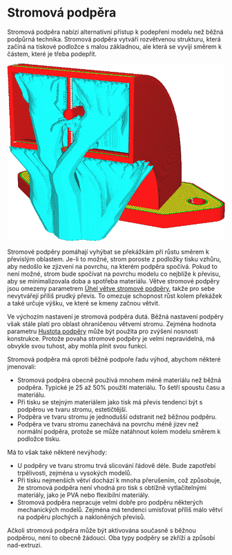 Stromová podpěra
====
Stromová podpěra nabízí alternativní přístup k podepření modelu než běžná podpůrná technika. Stromová podpěra vytváří rozvětvenou strukturu, která začíná na tiskové podložce s malou základnou, ale která se vyvíjí směrem k částem, které je třeba podepřít.

![Stromová struktura podpírá převis](../../../articles/images/support_structure_tree.png)

Stromové podpěry pomáhají vyhýbat se překážkám při růstu směrem k převislým oblastem. Je-li to možné, strom poroste z podložky tisku vzhůru, aby nedošlo ke zjizvení na povrchu, na kterém podpěra spočívá. Pokud to není možné, strom bude spočívat na povrchu modelu co nejblíže k převisu, aby se minimalizovala doba a spotřeba materiálu. Větve stromové podpěry jsou omezeny parametrem [Úhel větve stromové podpěry](../support/support_tree_angle.md), takže pro sebe nevytvářejí příliš prudký převis. To omezuje schopnost růst kolem překážek a také určuje výšku, ve které se kmeny začnou větvit.

Ve výchozím nastavení je stromová podpěra dutá. Běžná nastavení podpěry však stále platí pro oblast ohraničenou větvemi stromu. Zejména hodnota parametru [Hustota podpěry](../support/support_infill_rate.md) může být použita pro zvýšení nosnosti konstrukce. Protože povaha stromové podpěry je velmi nepravidelná, má obvykle svou tuhost, aby mohla plnit svou funkci.

Stromová podpěra má oproti běžné podpoře řadu výhod, abychom některé jmenovali:
* Stromová podpěra obecně používá mnohem méně materiálu než běžná podpěra. Typické je 25 až 50% použití materiálu. To šetří spoustu času a materiálu.
* Při tisku se stejným materiálem jako tisk má převis tendenci být s podpěrou ve tvaru stromu, estetičtější.
* Podpěra ve tvaru stromu je jednodušší odstranit než běžnou podpěru.
* Podpěra ve tvaru stromu zanechává na povrchu méně jizev než normální podpěra, protože se může natáhnout kolem modelu směrem k podložce tisku.

Má to však také některé nevýhody:
* U podpěry ve tvaru stromu trvá slicování řádově déle. Bude zapotřebí trpělivosti, zejména u vysokých modelů.
* Při tisku nejmenších větví dochází k mnoha přerušením, což způsobuje, že stromová podpěra není vhodná pro tisk s obtížně vytlačitelnými materiály, jako je PVA nebo flexibilní materiály.
* Stromová podpěra nepracuje velmi dobře pro podpěru některých mechanických modelů. Zejména má tendenci umísťovat příliš málo větví na podpěru plochých a nakloněných převisů.

Ačkoli stromová podpěra může být aktivována současně s běžnou podpěrou, není to obecně žádoucí. Oba typy podpěry se zkříží a způsobí nad-extruzi.